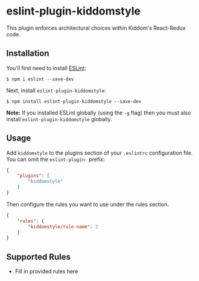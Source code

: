 # eslint-plugin-kiddomstyle

This plugin enforces architectural choices within Kiddom&#39;s React-Redux code.

## Installation

You'll first need to install [ESLint](http://eslint.org):

```
$ npm i eslint --save-dev
```

Next, install `eslint-plugin-kiddomstyle`:

```
$ npm install eslint-plugin-kiddomstyle --save-dev
```

**Note:** If you installed ESLint globally (using the `-g` flag) then you must also install `eslint-plugin-kiddomstyle` globally.

## Usage

Add `kiddomstyle` to the plugins section of your `.eslintrc` configuration file. You can omit the `eslint-plugin-` prefix:

```json
{
    "plugins": [
        "kiddomstyle"
    ]
}
```


Then configure the rules you want to use under the rules section.

```json
{
    "rules": {
        "kiddomstyle/rule-name": 2
    }
}
```

## Supported Rules

* Fill in provided rules here





